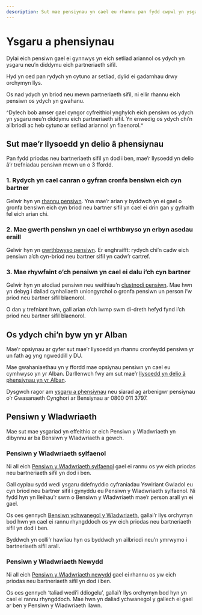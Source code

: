 ```yaml
---
description: Sut mae pensiynau yn cael eu rhannu pan fydd cwpwl yn ysgaru neu’n dod a’u partneriaeth sifil i ben.
---
```


# Ysgaru a phensiynau

Dylai eich pensiwn gael ei gynnwys yn eich setliad ariannol os ydych yn ysgaru neu’n diddymu eich partneriaeth sifil.

Hyd yn oed pan rydych yn cytuno ar setliad, dylid ei gadarnhau drwy orchymyn llys.

Os nad ydych yn briod neu mewn partneriaeth sifil, ni ellir rhannu eich pensiwn os ydych yn gwahanu.

^Dylech bob amser gael cyngor cyfreithiol ynghylch eich pensiwn os ydych yn ysgaru neu’n diddymu eich partneriaeth sifil. Yn enwedig os ydych chi’n ailbriodi ac heb cytuno ar setliad ariannol yn flaenorol.^

## Sut mae’r llysoedd yn delio â phensiynau

Pan fydd priodas neu bartneriaeth sifil yn dod i ben, mae’r llysoedd yn delio â’r trefniadau pensiwn mewn un o 3 ffordd.

### 1. Rydych yn cael canran o gyfran cronfa bensiwn eich cyn bartner

Gelwir hyn yn [rhannu pensiwn](http://www.pensionsadvisoryservice.org.uk/about-pensions/when-things-change/when-relationships-end/pension-sharing). Yna mae’r arian y byddwch yn ei gael o gronfa bensiwn eich cyn briod neu bartner sifil yn cael ei drin gan y gyfraith fel eich arian chi.

### 2. Mae gwerth pensiwn yn cael ei wrthbwyso yn erbyn asedau eraill

Gelwir hyn yn [gwrthbwyso pensiwn](http://www.pensionsadvisoryservice.org.uk/about-pensions/when-things-change/when-relationships-end/pension-offsetting). Er enghraifft: rydych chi’n cadw eich pensiwn a’ch cyn-briod neu bartner sifil yn cadw’r cartref.

### 3. Mae rhywfaint o’ch pensiwn yn cael ei dalu i’ch cyn bartner

Gelwir hyn yn atodiad pensiwn neu weithiau’n [clustnodi pensiwn](http://www.pensionsadvisoryservice.org.uk/about-pensions/when-things-change/when-relationships-end/pension-earmarking). Mae hwn yn debyg i daliad cynhaliaeth uniongyrchol o gronfa pensiwn un person i’w priod neu bartner sifil blaenorol.

O dan y trefniant hwn, gall arian o’ch lwmp swm di-dreth hefyd fynd i’ch priod neu bartner sifil blaenorol.


## Os ydych chi’n byw yn yr Alban

Mae’r opsiynau ar gyfer sut mae’r llysoedd yn rhannu cronfeydd pensiwn yr un fath ag yng ngweddill y DU.

Mae gwahaniaethau yn y ffordd mae opsiynau pensiwn yn cael eu cymhwyso yn yr Alban. Darllenwch fwy am sut mae’r [llysoedd yn delio â phensiynau yn yr Alban](https://www.moneyadviceservice.org.uk/cy/articles/rhannu-pensiynau-wrth-ysgaru-neu-ddiddymu).

Dysgwch ragor am [ysgaru a phensiynau](https://www.pensionsadvisoryservice.org.uk/about-pensions/when-things-change/when-relationships-end/divorce-dissolution-and-separation) neu siarad ag arbenigwr pensiynau o’r Gwasanaeth Cynghori ar Bensiynau ar 0800 011 3797.

## Pensiwn y Wladwriaeth

Mae sut mae ysgariad yn effeithio ar eich Pensiwn y Wladwriaeth yn dibynnu ar ba Bensiwn y Wladwriaeth a gewch.

### Pensiwn y Wladwriaeth sylfaenol

Ni all eich [Pensiwn y Wladwriaeth sylfaenol](https://www.gov.uk/state-pension) gael ei rannu os yw eich priodas neu bartneriaeth sifil yn dod i ben.

Gall cyplau sydd wedi ysgaru ddefnyddio cyfraniadau Yswiriant Gwladol eu cyn briod neu bartner sifil i gynyddu eu Pensiwn y Wladwriaeth sylfaenol. Ni fydd hyn yn lleihau’r swm o Bensiwn y Wladwriaeth mae’r person arall yn ei gael.

Os oes gennych [Bensiwn ychwanegol y Wladwriaeth](https://www.gov.uk/additional-state-pension), gallai’r llys orchymyn bod hwn yn cael ei rannu rhyngddoch os yw eich priodas neu bartneriaeth sifil yn dod i ben.

Byddwch yn colli’r hawliau hyn os byddwch yn ailbriodi neu’n ymrwymo i bartneriaeth sifil arall.

### Pensiwn y Wladwriaeth Newydd

Ni all eich [Pensiwn y Wladwriaeth newydd](https://www.gov.uk/new-state-pension) gael ei rhannu os yw eich priodas neu bartneriaeth sifil yn dod i ben.

Os oes gennych ‘taliad wedi’i ddiogelu’, gallai’r llys orchymyn bod hyn yn cael ei rannu rhyngddoch. Mae hwn yn daliad ychwanegol y gallech ei gael ar ben y Pensiwn y Wladwriaeth llawn.
